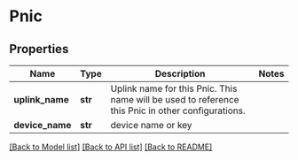 # Pnic

## Properties
Name | Type | Description | Notes
------------ | ------------- | ------------- | -------------
**uplink_name** | **str** | Uplink name for this Pnic. This name will be used to reference this Pnic in other configurations. | 
**device_name** | **str** | device name or key | 

[[Back to Model list]](../README.md#documentation-for-models) [[Back to API list]](../README.md#documentation-for-api-endpoints) [[Back to README]](../README.md)

